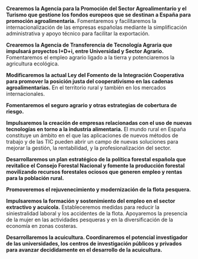 **Crearemos la Agencia para la Promoción del Sector
Agroalimentario y el Turismo que gestione los fondos europeos que se destinan a España para promoción agroalimentaria.** Fomentaremos y facilitaremos la internacionalización de las empresas españolas mediante la simplificación administrativa y apoyo técnico para facilitar la exportación.


**Crearemos la Agencia de Transferencia de Tecnología
Agraria que impulsará proyectos I+D+i, entre Universidad y Sector Agrario.** Fomentaremos el empleo agrario ligado a la tierra y potenciaremos la agricultura ecológica.


**Modificaremos la actual Ley del Fomento de la
Integración Cooperativa para promover la posición justa del cooperativismo en las cadenas agroalimentarias.** En el territorio rural y también en los mercados internacionales.


**Fomentaremos el seguro agrario y otras estrategias
de cobertura de riesgo.**


**Impulsaremos la creación de empresas relacionadas
con el uso de nuevas tecnologías en torno a la industria alimentaria.** El mundo rural en España constituye un ámbito en el que las aplicaciones de nuevos métodos de trabajo y de las TIC pueden abrir un campo de nuevas soluciones para mejorar la gestión, la rentabilidad, y la profesionalización del sector.


**Desarrollaremos un plan estratégico de la política
forestal española que revitalice el Consejo Forestal Nacional y fomente la producción forestal movilizando recursos forestales ociosos que generen
empleo y rentas para la población rural.**


**Promoveremos el rejuvenecimiento y modernización
de la flota pesquera.**


**Impulsaremos la formación y sostenimiento del empleo
en el sector extractivo y acuícola.** Estableceremos medidas para reducir la siniestralidad laboral y los accidentes de la flota. Apoyaremos la presencia de la mujer en las actividades pesqueras y en la diversificación de la economía en zonas costeras.


**Desarrollaremos la acuicultura. Coordinaremos el
potencial investigador de las universidades, los centros de investigación públicos y privados para avanzar decididamente en el desarrollo de la
acuicultura.**
